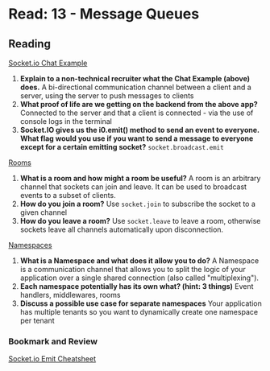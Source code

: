 # Read: 13 - Message Queues

## Reading

[Socket.io Chat Example](https://socket.io/get-started/chat/)

1. **Explain to a non-technical recruiter what the Chat Example (above) does.** A bi-directional communication channel between a client and a server, using the server to push messages to clients
2. **What proof of life are we getting on the backend from the above app?** Connected to the server and that a client is connected - via the use of console logs in the terminal
3. **Socket.IO gives us the i0.emit() method to send an event to everyone. What flag would you use if you want to send a message to everyone except for a certain emitting socket?** `socket.broadcast.emit`

[Rooms](https://socket.io/docs/v4/rooms)

1. **What is a room and how might a room be useful?** A room is an arbitrary channel that sockets can join and leave. It can be used to broadcast events to a subset of clients.
2. **How do you join a room?** Use `socket.join` to subscribe the socket to a given channel
3. **How do you leave a room?** Use `socket.leave` to leave a room, otherwise sockets leave all channels automatically upon disconnection.

[Namespaces](https://socket.io/docs/v4/namespaces/)

1. **What is a Namespace and what does it allow you to do?** A Namespace is a communication channel that allows you to split the logic of your application over a single shared connection (also called "multiplexing").
2. **Each namespace potentially has its own what? (hint: 3 things)** Event handlers, middlewares, rooms
3. **Discuss a possible use case for separate namespaces** Your application has multiple tenants so you want to dynamically create one namespace per tenant

### Bookmark and Review

[Socket.io Emit Cheatsheet](https://socket.io/docs/v4/emit-cheatsheet)
